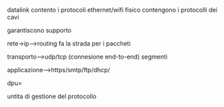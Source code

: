 datalink contento i protocoli ethernet/wifi
fisico contengono i protocolli dei cavi

garantiscono supporto

rete->ip-->routing
fa la strada per i paccheti


transporto-->udp/tcp (connesione end-to-end)
segmenti

applicazione-->https/smtp/ftp/dhcp/

dpu=

untita di gestione del protocollo
